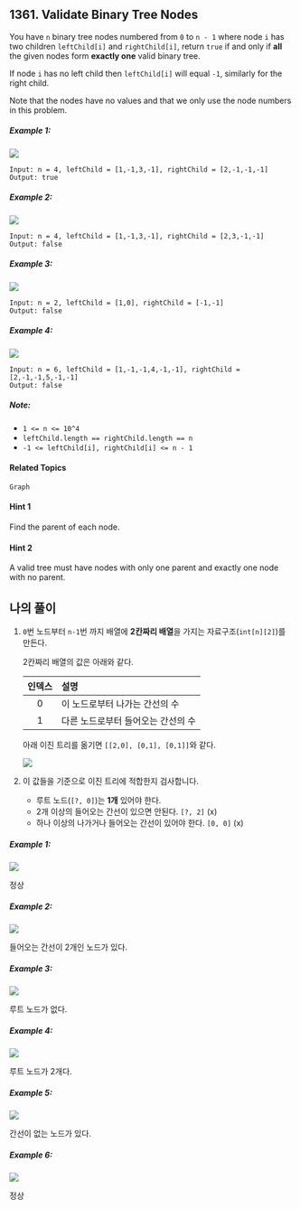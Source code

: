 ## 1361. Validate Binary Tree Nodes

You have `n` binary tree nodes numbered from `0` to `n - 1` where node `i` has two children `leftChild[i]` and `rightChild[i]`, return `true` if and only if **all** the given nodes form **exactly one** valid binary tree.

If node `i` has no left child then `leftChild[i]` will equal `-1`, similarly for the right child.

Note that the nodes have no values and that we only use the node numbers in this problem.

##### Example 1:

![](https://i.imgur.com/BI8TNRF.png)

```
Input: n = 4, leftChild = [1,-1,3,-1], rightChild = [2,-1,-1,-1]
Output: true
```

##### Example 2:

![](https://i.imgur.com/eAUFHYo.png)

```
Input: n = 4, leftChild = [1,-1,3,-1], rightChild = [2,3,-1,-1]
Output: false
```

##### Example 3:

![](https://i.imgur.com/TlDFjbL.png)

```
Input: n = 2, leftChild = [1,0], rightChild = [-1,-1]
Output: false
```

##### Example 4:

![](https://i.imgur.com/lhq5nRb.png)

```
Input: n = 6, leftChild = [1,-1,-1,4,-1,-1], rightChild = [2,-1,-1,5,-1,-1]
Output: false
```

##### Note:

* `1 <= n <= 10^4`
* `leftChild.length == rightChild.length == n`
* `-1 <= leftChild[i], rightChild[i] <= n - 1`

#### Related Topics

`Graph`

#### Hint 1

Find the parent of each node.

#### Hint 2

A valid tree must have nodes with only one parent and exactly one node with no parent.

## 나의 풀이

1. `0`번 노드부터 `n-1`번 까지 배열에 **2칸짜리 배열**을 가지는 자료구조(`int[n][2]`)를 만든다.

    2칸짜리 배열의 값은 아래와 같다.

    | 인덱스 | 설명 |
    | :---: | :--- |
    | 0 | 이 노드로부터 나가는 간선의 수 |
    | 1 | 다른 노드로부터 들어오는 간선의 수 | 

    아래 이진 트리를 옮기면 `[[2,0], [0,1], [0,1]]`와 같다.
    
    ![](https://i.imgur.com/LZdK6FB.png)

2. 이 값들을 기준으로 이진 트리에 적합한지 검사합니다.

    * 루트 노드(`[?, 0]`)는 **1개** 있어야 한다.
    * 2개 이상의 들어오는 간선이 있으면 안된다. `[?, 2]` (x)
    * 하나 이상의 나가거나 들어오는 간선이 있어야 한다. `[0, 0]` (x)

##### Example 1:

![](https://i.imgur.com/8jswyCM.png)

정상

##### Example 2:

![](https://i.imgur.com/P0nOu8E.png)

들어오는 간선이 2개인 노드가 있다.

##### Example 3:

![](https://i.imgur.com/Nj4uuvW.png)

루트 노드가 없다.

##### Example 4:

![](https://i.imgur.com/jYoDZk3.png)

루트 노드가 2개다.

##### Example 5:

![](https://i.imgur.com/6t7rx3e.png)

간선이 없는 노드가 있다.

##### Example 6:

![](https://i.imgur.com/Qvnowds.png)

정상
